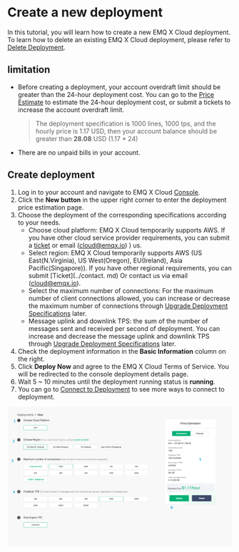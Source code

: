 # Create a new deployment
In this tutorial, you will learn how to create a new EMQ X Cloud deployment. To learn how to delete an existing EMQ X Cloud deployment, please refer to [Delete Deployment](./delete_deployment.md).

## limitation

* Before creating a deployment, your account overdraft limit should be greater than the 24-hour deployment cost. You can go to the [Price Estimate](https://cloud.emqx.io/console/deployments/0?oper=new) to estimate the 24-hour deployment cost, or submit a tickets to increase the account overdraft limit.

  > The deployment specification is 1000 lines, 1000 tps, and the hourly price is 1.17 USD, then your account balance should be greater than **28.08** USD (1.17 * 24)

* There are no unpaid bills in your account.

## Create deployment

1. Log in to your account and navigate to EMQ X Cloud [Console](https://cloud.emqx.io/console/).
2. Click the **New button** in the upper right corner to enter the deployment price estimation page.
3. Choose the deployment of the corresponding specifications according to your needs.
   * Choose cloud platform: EMQ X Cloud temporarily supports AWS. If you have other cloud service provider requirements, you can submit a [ticket](../contact.md) or email (cloud@emqx.io) )  us.
   * Select region: EMQ X Cloud temporarily supports AWS (US East(N.Virginia), US West(Oregon), EU(Ireland), Asia Pacific(Singapore)). If you have other regional requirements, you can submit [Ticket](../contact. md) Or contact us via email (cloud@emqx.io).
   * Select the maximum number of connections: For the maximum number of client connections allowed, you can increase or decrease the maximum number of connections through [Upgrade Deployment Specifications](./upgrade_deployment.md) later.
   * Message uplink and downlink TPS: the sum of the number of messages sent and received per second of deployment. You can increase and decrease the message uplink and downlink TPS through [Upgrade Deployment Specifications](./upgrade_deployment.md) later.
4. Check the deployment information in the **Basic Information** column on the right.
5. Click **Deploy Now** and agree to the EMQ X Cloud Terms of Service. You will be redirected to the console deployment details page.
6. Wait 5 ~ 10 minutes until the deployment running status is **running**.
7. You can go to [Connect to Deployment](../connect_to_deployments/README.md) to see more ways to connect to deployment.

![create_deployment](_assets/create_deployment.png)
